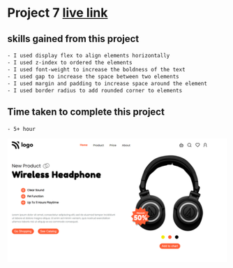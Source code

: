 # Project 7 [live link]()

## skills gained from this project
    - I used display flex to align elements horizontally
    - I used z-index to ordered the elements
    - I used font-weight to increase the boldness of the text
    - I used gap to increase the space between two elements
    - I used margin and padding to increase space around the element
    - I used border radius to add rounded corner to elements

## Time taken to complete this project
    - 5+ hour

![image](./Screenshot%20(363).png)